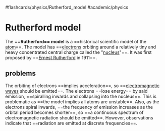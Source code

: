 #flashcards/physics/Rutherford_model #academic/physics

# Rutherford model

The __==Rutherford== model__ is a ==historical scientific model of the [atom](atom.md)==. The model has ==[electrons](electron.md) orbiting around a relatively tiny and heavy concentrated central charge called the "[nucleus](nucleus.md)"==. It was first proposed by ==[Ernest Rutherford](Ernest%20Rutherford.md) in 1911==. <!--SR:!2022-12-15,4,270!2022-12-15,4,275!2022-12-20,6,235!2022-12-21,7,255-->

## problems

The orbiting of electrons ==implies acceleration==, so ==[electromagnetic waves](electromagnetic%20radiation.md) should be emitted==. The electrons ==lose energy== by said emission, ==spiralling inwards and collapsing into the nucleus==. This is problematic as ==the model implies all atoms are unstable==. Also, as the electrons spiral inwards, ==the frequency of emission increases as the orbital period becomes shorter==, so ==a continuous spectrum of electromagnetic radiation should be emitted==. However, observations indicate that ==radiation are emitted at discrete frequencies==. <!--SR:!2022-12-26,12,270!2022-12-23,9,250!2022-12-27,13,270!2022-12-15,4,270!2022-12-15,4,270!2022-12-24,10,255!2022-12-23,9,255!2022-12-22,8,255-->
